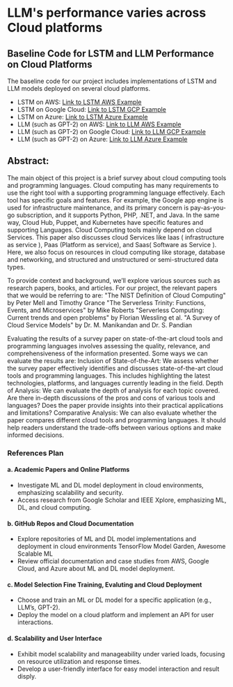 # LLM's performance varies across Cloud platforms


## Baseline Code for LSTM and LLM Performance on Cloud Platforms

The baseline code for our project includes implementations of LSTM and LLM models deployed on several cloud platforms. 

- LSTM on AWS: [Link to LSTM AWS Example](#)
- LSTM on Google Cloud: [Link to LSTM GCP Example](#)
- LSTM on Azure: [Link to LSTM Azure Example](#)
- LLM (such as GPT-2) on AWS: [Link to LLM AWS Example](#)
- LLM (such as GPT-2) on Google Cloud: [Link to LLM GCP Example](#)
- LLM (such as GPT-2) on Azure: [Link to LLM Azure Example](#)


## Abstract: 

The main object of this project is a brief survey about cloud computing tools and programming languages. Cloud computing has many requirements to use the right tool with a supporting programming language effectively. Each tool has specific goals and features. For example, the Google app engine is used for infrastructure maintenance, and its primary concern is pay-as-you-go subscription, and it supports Python, PHP, .NET, and Java. In the same way, Cloud Hub, Puppet, and Kubernetes have specific features and supporting Languages. Cloud Computing tools mainly depend on cloud Services. 
This paper also discusses cloud Services like Iaas ( infrastructure as service ), Paas (Platform as service), and Saas( Software as Service ). Here, we also focus on resources in cloud computing like storage, database and networking, and structured and unstructured or semi-structured data types.

To provide context and background, we’ll explore various sources such as research papers, books, and articles. For our project, the relevant papers that we would be referring to are:
"The NIST Definition of Cloud Computing" by Peter Mell and Timothy Grance 
"The Serverless Trinity: Functions, Events, and Microservices" by Mike Roberts
"Serverless Computing: Current trends and open problems" by Florian Wessling et al. 
"A Survey of Cloud Service Models" by Dr. M. Manikandan and Dr. S. Pandian

Evaluating the results of a survey paper on state-of-the-art cloud tools and programming languages involves assessing the quality, relevance, and comprehensiveness of the information presented. Some ways we can evaluate the results are:
Inclusion of State-of-the-Art: We assess whether the survey paper effectively identifies and discusses state-of-the-art cloud tools and programming languages. This includes highlighting the latest technologies, platforms, and languages currently leading in the field.
Depth of Analysis: We can evaluate the depth of analysis for each topic covered. Are there in-depth discussions of the pros and cons of various tools and languages? Does the paper provide insights into their practical applications and limitations?
Comparative Analysis: We can also evaluate whether the paper compares different cloud tools and programming languages. It should help readers understand the trade-offs between various options and make informed decisions.

### References Plan
#### a. Academic Papers and Online Platforms
  - Investigate ML and DL model deployment in cloud environments, emphasizing scalability and security.
  - Access research from Google Scholar and IEEE Xplore, emphasizing ML, DL, and cloud computing.
#### b. GitHub Repos and Cloud Documentation
  - Explore repositories of ML and DL model implementations and deployment in cloud environments TensorFlow Model Garden, Awesome Scalable ML
  - Review official documentation and case studies from AWS, Google Cloud, and Azure about ML and DL model deployment. 
#### c. Model Selection Fine Training, Evaluting and Cloud Deployment
  - Choose and train an ML or DL model for a specific application (e.g., LLM’s, GPT-2).
  - Deploy the model on a cloud platform and implement an API for user interactions.
#### d. Scalability and User Interface
  - Exhibit model scalability and manageability under varied loads, focusing on resource utilization and response times.
  - Develop a user-friendly interface for easy model interaction and result disply.

